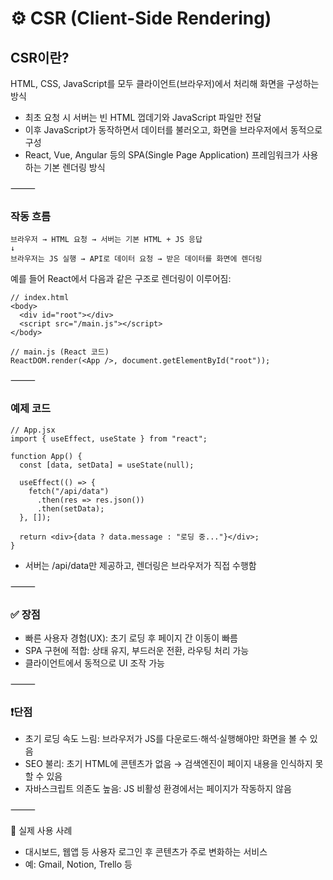 # ⚙️ CSR (Client-Side Rendering)

## CSR이란?

HTML, CSS, JavaScript를 모두 클라이언트(브라우저)에서 처리해 화면을 구성하는 방식
- 최초 요청 시 서버는 빈 HTML 껍데기와 JavaScript 파일만 전달
- 이후 JavaScript가 동작하면서 데이터를 불러오고, 화면을 브라우저에서 동적으로 구성
- React, Vue, Angular 등의 SPA(Single Page Application) 프레임워크가 사용하는 기본 렌더링 방식

⸻

### 작동 흐름
```
브라우저 → HTML 요청 → 서버는 기본 HTML + JS 응답
↓
브라우저는 JS 실행 → API로 데이터 요청 → 받은 데이터를 화면에 렌더링
```

예를 들어 React에서 다음과 같은 구조로 렌더링이 이루어짐:

```
// index.html
<body>
  <div id="root"></div>
  <script src="/main.js"></script>
</body>

// main.js (React 코드)
ReactDOM.render(<App />, document.getElementById("root"));
```

⸻

### 예제 코드
```
// App.jsx
import { useEffect, useState } from "react";

function App() {
  const [data, setData] = useState(null);

  useEffect(() => {
    fetch("/api/data")
      .then(res => res.json())
      .then(setData);
  }, []);

  return <div>{data ? data.message : "로딩 중..."}</div>;
}
```
- 서버는 /api/data만 제공하고, 렌더링은 브라우저가 직접 수행함

⸻

### ✅ 장점
- 빠른 사용자 경험(UX): 초기 로딩 후 페이지 간 이동이 빠름
- SPA 구현에 적합: 상태 유지, 부드러운 전환, 라우팅 처리 가능
- 클라이언트에서 동적으로 UI 조작 가능

⸻

### ❗단점
- 초기 로딩 속도 느림: 브라우저가 JS를 다운로드·해석·실행해야만 화면을 볼 수 있음
- SEO 불리: 초기 HTML에 콘텐츠가 없음 → 검색엔진이 페이지 내용을 인식하지 못할 수 있음
- 자바스크립트 의존도 높음: JS 비활성 환경에서는 페이지가 작동하지 않음

⸻

🧠 실제 사용 사례
- 대시보드, 웹앱 등 사용자 로그인 후 콘텐츠가 주로 변화하는 서비스
- 예: Gmail, Notion, Trello 등
